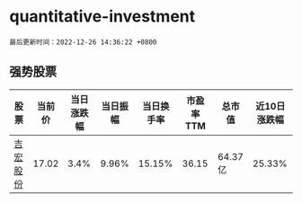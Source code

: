 # quantitative-investment

`最后更新时间：2022-12-26 14:36:22 +0800`

## 强势股票

|股票|当前价|当日涨跌幅|当日振幅|当日换手率|市盈率TTM|总市值|近10日涨跌幅|
|----|----|----|----|----|----|----|----|
|[吉宏股份](https://xueqiu.com/S/SZ002803)|17.02|3.4%|9.96%|15.15%|36.15|64.37亿|25.33%|
